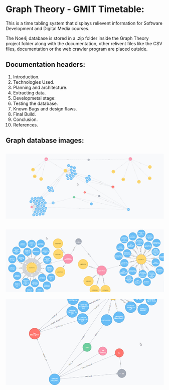 # Graph Theory - GMIT Timetable:
This is a time tabling system that displays relievent information for Software Development and Digital Media courses.

The Noe4j database is stored in a .zip folder inside the Graph Theory project folder along with the documentation, other relivent files like the CSV files, documentation or the web crawler program are placed outside.

## Documentation headers:
1. Introduction.
2. Technologies Used.
3. Planning and architecture.
4. Extracting data.
5. Developmetal stage:
6. Testing the database.
7. Known Bugs and design flaws.
8. Final Build.
9. Conclusion.
10. References.

## Graph database images:

![alt text](alldb.png "GMIT Timetable Overview")
---
![alt text](db1.png "GMIT Timetable nodes")
---
![alt text](db2.png "More nodes")